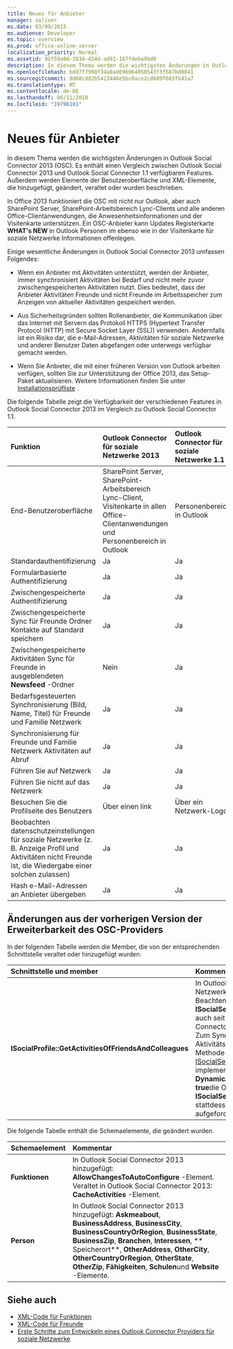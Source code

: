 ```yaml
---
title: Neues für Anbieter
manager: soliver
ms.date: 03/09/2015
ms.audience: Developer
ms.topic: overview
ms.prod: office-online-server
localization_priority: Normal
ms.assetid: 92f59a0d-3834-424d-ad81-167fdeba9bd0
description: In diesem Thema werden die wichtigsten Änderungen in Outlook Social Connector 2013 (OSC). Es enthält einen Vergleich zwischen Outlook Social Connector 2013 und Outlook Social Connector 1.1 verfügbaren Features.
ms.openlocfilehash: bdd7f7998f34a0ad096964050543f3f687bd0841
ms.sourcegitcommit: 9d60cd82b5413446e5bc8ace2cd689f683fb41a7
ms.translationtype: MT
ms.contentlocale: de-DE
ms.lasthandoff: 06/11/2018
ms.locfileid: "19796101"
---
```

# <a name="whats-new-for-providers"></a>Neues für Anbieter

In diesem Thema werden die wichtigsten Änderungen in Outlook Social Connector 2013 (OSC). Es enthält einen Vergleich zwischen Outlook Social Connector 2013 und Outlook Social Connector 1.1 verfügbaren Features. Außerdem werden Elemente der Benutzeroberfläche und XML-Elemente, die hinzugefügt, geändert, veraltet oder wurden beschrieben. 
  
In Office 2013 funktioniert die OSC mit nicht nur Outlook, aber auch SharePoint Server, SharePoint-Arbeitsbereich Lync-Clients und alle anderen Office-Clientanwendungen, die Anwesenheitsinformationen und der Visitenkarte unterstützen. Ein OSC-Anbieter kann Updates Registerkarte **WHAT's NEW** in Outlook Personen im ebenso wie in der Visitenkarte für soziale Netzwerke Informationen offenlegen. 
  
Einige wesentliche Änderungen in Outlook Social Connector 2013 umfassen Folgendes: 
  
- Wenn ein Anbieter mit Aktivitäten unterstützt, werden der Anbieter, immer synchronisiert Aktivitäten bei Bedarf und nicht mehr zuvor zwischengespeicherten Aktivitäten nutzt. Dies bedeutet, dass der Anbieter Aktivitäten Freunde und nicht Freunde im Arbeitsspeicher zum Anzeigen von aktueller Aktivitäten gespeichert werden.
    
- Aus Sicherheitsgründen sollten Rollenanbieter, die Kommunikation über das Internet mit Servern das Protokoll HTTPS (Hypertext Transfer Protocol (HTTP) mit Secure Socket Layer (SSL)) verwenden. Andernfalls ist ein Risiko dar, die e-Mail-Adressen, Aktivitäten für soziale Netzwerke und anderer Benutzer Daten abgefangen oder unterwegs verfügbar gemacht werden.
    
- Wenn Sie Anbieter, die mit einer früheren Version von Outlook arbeiten verfügen, sollten Sie zur Unterstützung der Office 2013, das Setup-Paket aktualisieren. Weitere Informationen finden Sie unter [Installationsprüfliste](installation-checklist.md) . 
    
Die folgende Tabelle zeigt die Verfügbarkeit der verschiedenen Features in Outlook Social Connector 2013 im Vergleich zu Outlook Social Connector 1.1.
  
|**Funktion**|**Outlook Connector für soziale Netzwerke 2013**|**Outlook Connector für soziale Netzwerke 1.1**|
|:-----|:-----|:-----|
|End-Benutzeroberfläche  <br/> |SharePoint Server, SharePoint-Arbeitsbereich Lync-Client, Visitenkarte in allen Office-Clientanwendungen und Personenbereich in Outlook  <br/> |Personenbereich in Outlook  <br/> |
|Standardauthentifizierung  <br/> |Ja  <br/> |Ja  <br/> |
|Formularbasierte Authentifizierung  <br/> |Ja  <br/> |Ja  <br/> |
|Zwischengespeicherte Authentifizierung  <br/> |Ja  <br/> |Ja  <br/> |
|Zwischengespeicherte Sync für Freunde Ordner Kontakte auf Standard speichern  <br/> |Ja  <br/> |Ja  <br/> |
|Zwischengespeicherte Aktivitäten Sync für Freunde in ausgeblendeten **Newsfeed** -Ordner  <br/> |Nein  <br/> |Ja  <br/> |
|Bedarfsgesteuerten Synchronisierung (Bild, Name, Titel) für Freunde und Familie Netzwerk  <br/> |Ja  <br/> |Ja  <br/> |
|Synchronisierung für Freunde und Familie Netzwerk Aktivitäten auf Abruf  <br/> |Ja  <br/> |Ja  <br/> |
|Führen Sie auf Netzwerk  <br/> |Ja  <br/> |Ja  <br/> |
|Führen Sie nicht auf das Netzwerk  <br/> |Ja  <br/> |Ja  <br/> |
|Besuchen Sie die Profilseite des Benutzers  <br/> |Über einen link  <br/> |Über ein Netzwerk-Logo  <br/> |
|Beobachten datenschutzeinstellungen für soziale Netzwerke (z. B. Anzeige Profil und Aktivitäten nicht Freunde ist, die Wiedergabe einer solchen zulassen)  <br/> |Ja  <br/> |Ja  <br/> |
|Hash e-Mail-Adressen an Anbieter übergeben  <br/> |Ja  <br/> |Ja  <br/> |

<a name="OlSocialConnector_Changes"> </a>

## <a name="changes-from-the-previous-version-of-osc-provider-extensibility"></a>Änderungen aus der vorherigen Version der Erweiterbarkeit des OSC-Providers

In der folgenden Tabelle werden die Member, die von der entsprechenden Schnittstelle veraltet oder hinzugefügt wurden.
  
|**Schnittstelle und member**|**Kommentar**|
|:-----|:-----|
|**ISocialProfile::GetActivitiesOfFriendsAndColleagues** <br/> |In Outlook Connector für soziale Netzwerke 2013 veraltet. Beachten Sie, dass **ISocialSession::GetActivities** auch seit Outlook Social Connector 1.1 veraltet ist.  <br/> Zum Synchronisieren von Aktivitätsfeeds, sollten Sie die Methode [ISocialSession2::GetActivitiesEx](isocialsession2-getactivitiesex.md) implementieren. Legen Sie **DynamicActivitiesLookupEx** als **true**die OSC **ISocialSession2::GetActivitiesEx** stattdessen aufzurufen aufgefordert wird.  <br/> |
   
Die folgende Tabelle enthält die Schemaelemente, die geändert wurden.
  
|**Schemaelement**|**Kommentar**|
|:-----|:-----|
|**Funktionen** <br/> |In Outlook Social Connector 2013 hinzugefügt: **AllowChangesToAutoConfigure** -Element.  <br/> Veraltet in Outlook Social Connector 2013: **CacheActivities** -Element.  <br/> |
|**Person** <br/> |In Outlook Social Connector 2013 hinzugefügt: **Askmeabout**, **BusinessAddress**, **BusinessCity**, **BusinessCountryOrRegion**, **BusinessState**, **BusinessZip**, **Branchen**, **Interessen**, ** Speicherort**, **OtherAddress**, **OtherCity**, **OtherCountryOrRegion**, **OtherState**, **OtherZip**, **Fähigkeiten**, **Schulen**und **Website** -Elemente.  <br/> |
   
## <a name="see-also"></a>Siehe auch

- [XML-Code für Funktionen](xml-for-capabilities.md)
- [XML-Code für Freunde](xml-for-friends.md)
- [Erste Schritte zum Entwickeln eines Outlook Connector Providers für soziale Netzwerke](getting-started-with-developing-an-outlook-social-connector-provider.md)

